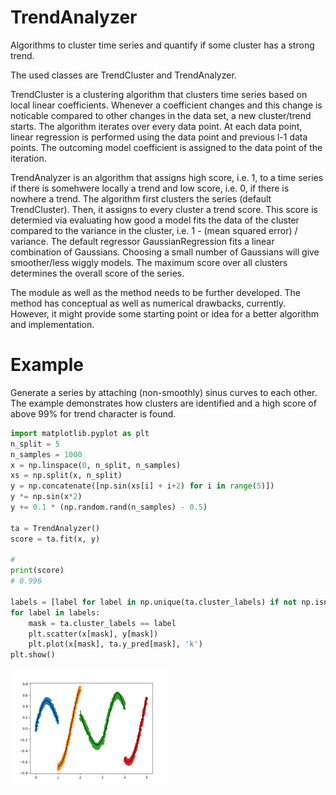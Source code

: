 # TrendAnalyzer
Algorithms to cluster time series and quantify if some cluster has a strong trend.

The used classes are TrendCluster and TrendAnalyzer.


TrendCluster is a clustering algorithm that clusters time series based on local linear coefficients. Whenever a coefficient changes and this change is noticable compared to other changes in the data set, a new cluster/trend starts. The algorithm iterates over every data point. At each data point, linear regression is performed using the data point and previous l-1 data points. The outcoming model coefficient is assigned to the data point of the iteration.

TrendAnalyzer is an algorithm that assigns high score, i.e. 1, to a time series if there is somehwere locally a trend and low score, i.e. 0, if there is nowhere a trend. The algorithm first clusters the series (default TrendCluster). Then, it assigns to every cluster a trend score. This score is determied via evaluating how good a model fits the data of the cluster compared to the variance in the cluster, i.e. 1 - (mean squared error) / variance. The default regressor GaussianRegression fits a linear combination of Gaussians. Choosing a small number of Gaussians will give smoother/less wiggly models. The maximum score over all clusters determines the overall score of the series.
    
The module as well as the method needs to be further developed. The method has conceptual as well as numerical drawbacks, currently. However, it might provide some starting point or idea for a better algorithm and implementation.

# Example
Generate a series by attaching (non-smoothly) sinus curves to each other. The example demonstrates how clusters are identified and a high score of above 99% for trend character is found.
```py
import matplotlib.pyplot as plt
n_split = 5
n_samples = 1000
x = np.linspace(0, n_split, n_samples)
xs = np.split(x, n_split)
y = np.concatenate([np.sin(xs[i] + i+2) for i in range(5)])
y *= np.sin(x*2)
y += 0.1 * (np.random.rand(n_samples) - 0.5)

ta = TrendAnalyzer()
score = ta.fit(x, y)

# 
print(score)
# 0.996

labels = [label for label in np.unique(ta.cluster_labels) if not np.isnan(label)]
for label in labels:
    mask = ta.cluster_labels == label
    plt.scatter(x[mask], y[mask])
    plt.plot(x[mask], ta.y_pred[mask], 'k')
plt.show()
```

<img src="https://github.com/ahmetcik/TrendAnalyzer/blob/main/Example.png" width="50%">

